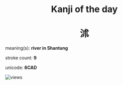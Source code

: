 <h1 align="center">Kanji of the day</h1>
<h1 align="center">沭</h1>
<p align="left">meaning(s): <b>river in Shantung</b></p>
<p align="left">stroke count: <b>9</b></p>
<p align="left">unicode: <b>6CAD</b></p>
<p align="left"><img src="https://komarev.com/ghpvc/?username=tristanwagner-kanjioftheday&label=Views&color=0e75b6&style=flat" alt="views"/></p>
